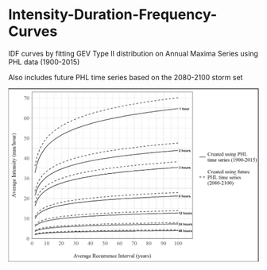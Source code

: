 # Intensity-Duration-Frequency-Curves

IDF curves by fitting GEV Type II distribution on Annual Maxima Series using PHL data (1900-2015)

Also includes future PHL time series based on the 2080-2100 storm set

![Screenshot](idf_plot.PNG)
